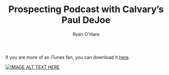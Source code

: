 ﻿---
title: Prospecting Podcast with Calvary’s Paul DeJoe
description: We talked with Paul DeJoe from Calvary about cold emailing, and what makes a good cold email. If you are looking to understand how to make a good cold email template, and what research to do, this is the episode you’ll want to listen to.
coverImage: /img/beach-and-sunset.jpg
publishDate: Jul 21, 2017


author: Ryan O'Hara
authorProfile:  Ryan O'Hara has been an early employee at several startups helping them with marketing and prospecting tactics, including Dyn who was acquired by Oracle for $600+ million in 2016. He's had prospecting campaigns featured in Fortune, Mashable, and TheNextWeb. Ryan specializes in branding, business development, prospecting, and coaching people on how to make good digital first impressions. He also mentors two accelerators, The Iron Yard and The Alpha Loft, and hosts The Prospecting Podcast.
authorImage: /img/Ryan-OHara-Headshot.png
---

If you are more of an iTunes fan, you can download it [here](https://itunes.apple.com/us/podcast/prospecting-podcast-by-leadiq/id1126111869?mt=2).

[![IMAGE ALT TEXT HERE](/img/whyThese3-1.png)](https://w.soundcloud.com/player/?visual=true&amp;url=https%3A%2F%2Fapi.soundcloud.com%2Ftracks%2F333867848&amp;show_artwork=true&amp;maxwidth=1080&amp;maxheight=1000
)